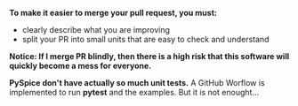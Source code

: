 **To make it easier to merge your pull request, you must:**

* clearly describe what you are improving
* split your PR into small units that are easy to check and understand

**Notice: If I merge PR blindly, then there is a high risk that this
software will quickly become a mess for everyone.**

**PySpice don't have actually so much unit tests.**  A GitHub Worflow
is implemented to run **pytest** and the examples.  But it is not
enought...
